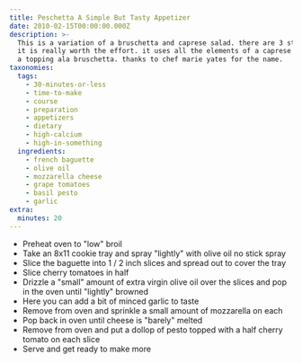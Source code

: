```yaml
---
title: Peschetta A Simple But Tasty Appetizer
date: 2010-02-15T00:00:00.000Z
description: >-
  This is a variation of a bruschetta and caprese salad. there are 3 steps but
  it is really worth the effort. it uses all the elements of a caprese salad as
  a topping ala bruschetta. thanks to chef marie yates for the name.
taxonomies:
  tags:
    - 30-minutes-or-less
    - time-to-make
    - course
    - preparation
    - appetizers
    - dietary
    - high-calcium
    - high-in-something
  ingredients:
    - french baguette
    - olive oil
    - mozzarella cheese
    - grape tomatoes
    - basil pesto
    - garlic
extra:
  minutes: 20
---
```

 - Preheat oven to "low" broil
 - Take an 8x11 cookie tray and spray "lightly" with olive oil no stick spray
 - Slice the baguette into 1 / 2 inch slices and spread out to cover the tray
 - Slice cherry tomatoes in half
 - Drizzle a "small" amount of extra virgin olive oil over the slices and pop in the oven until "lightly" browned
 - Here you can add a bit of minced garlic to taste
 - Remove from oven and sprinkle a small amount of mozzarella on each
 - Pop back in oven until cheese is "barely" melted
 - Remove from oven and put a dollop of pesto topped with a half cherry tomato on each slice
 - Serve and get ready to make more
